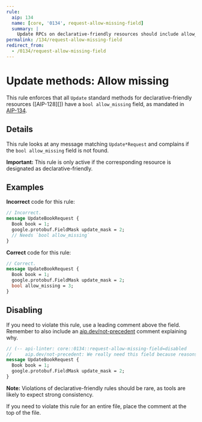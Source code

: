 ```yaml
---
rule:
  aip: 134
  name: [core, '0134', request-allow-missing-field]
  summary: |
    Update RPCs on declarative-friendly resources should include allow_missing.
permalink: /134/request-allow-missing-field
redirect_from:
  - /0134/request-allow-missing-field
---
```


# Update methods: Allow missing

This rule enforces that all `Update` standard methods for declarative-friendly
resources ([AIP-128][]) have a `bool allow_missing` field, as mandated in
[AIP-134][].

## Details

This rule looks at any message matching `Update*Request` and complains if the
`bool allow_missing` field is not found.

**Important:** This rule is only active if the corresponding resource is
designated as declarative-friendly.

## Examples

**Incorrect** code for this rule:

```proto
// Incorrect.
message UpdateBookRequest {
  Book book = 1;
  google.protobuf.FieldMask update_mask = 2;
  // Needs `bool allow_missing`
}
```

**Correct** code for this rule:

```proto
// Correct.
message UpdateBookRequest {
  Book book = 1;
  google.protobuf.FieldMask update_mask = 2;
  bool allow_missing = 3;
}
```

## Disabling

If you need to violate this rule, use a leading comment above the field.
Remember to also include an [aip.dev/not-precedent][] comment explaining why.

```proto
// (-- api-linter: core::0134::request-allow-missing-field=disabled
//     aip.dev/not-precedent: We really need this field because reasons. --)
message UpdateBookRequest {
  Book book = 1;
  google.protobuf.FieldMask update_mask = 2;
}
```

**Note:** Violations of declarative-friendly rules should be rare, as tools are
likely to expect strong consistency.

If you need to violate this rule for an entire file, place the comment at the
top of the file.

[aip-134]: https://aip.dev/134
[aip-155]: https://aip.dev/155
[aip.dev/not-precedent]: https://aip.dev/not-precedent
